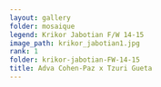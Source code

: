 ```yaml
---
layout: gallery
folder: mosaique
legend: Krikor Jabotian F/W 14-15
image_path: krikor_jabotian1.jpg
rank: 1
folder: krikor-jabotian-FW-14-15
title: Adva Cohen-Paz x Tzuri Gueta
---
```


